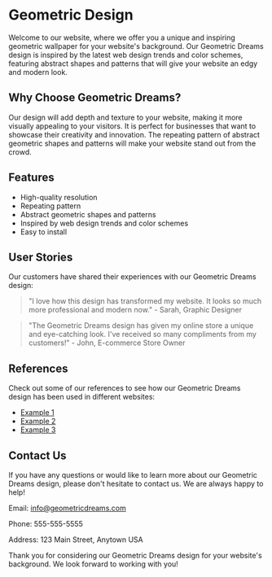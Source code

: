 <!--font:Playfair Display-->

# Geometric Design

Welcome to our website, where we offer you a unique and inspiring geometric wallpaper for your website's background. Our Geometric Dreams design is inspired by the latest web design trends and color schemes, featuring abstract shapes and patterns that will give your website an edgy and modern look.

## Why Choose Geometric Dreams?

Our design will add depth and texture to your website, making it more visually appealing to your visitors. It is perfect for businesses that want to showcase their creativity and innovation. The repeating pattern of abstract geometric shapes and patterns will make your website stand out from the crowd.

## Features

- High-quality resolution
- Repeating pattern
- Abstract geometric shapes and patterns
- Inspired by web design trends and color schemes
- Easy to install

## User Stories

Our customers have shared their experiences with our Geometric Dreams design:

> "I love how this design has transformed my website. It looks so much more professional and modern now." - Sarah, Graphic Designer

> "The Geometric Dreams design has given my online store a unique and eye-catching look. I've received so many compliments from my customers!" - John, E-commerce Store Owner

## References

Check out some of our references to see how our Geometric Dreams design has been used in different websites:

- [Example 1](#)
- [Example 2](#)
- [Example 3](#)

## Contact Us

If you have any questions or would like to learn more about our Geometric Dreams design, please don't hesitate to contact us. We are always happy to help!

Email: info@geometricdreams.com

Phone: 555-555-5555

Address: 123 Main Street, Anytown USA

Thank you for considering our Geometric Dreams design for your website's background. We look forward to working with you!

<!--

Write me content for website with wallpaper which alt text is:

"A wallpaper with a repeating pattern of abstract geometric shapes and patterns, inspired by web design trends and color schemes."

The name/title of the page should not be 1:1 copy of the alt text but rather a real content of the website which is using this wallpaper.

- Use markdown format 
- Start with heading
- Heading should be short and concise
- The content should look like a real website 
- The website should not be about the wallpaper, wallpaper is just a related background
- Heading should be contain work "wallpaper" or "background"
- Include real sections like references, contact, user stories, etc. use things relevant to the page purpose.
- Feel free to use structure like headings, bullets, numbering, blockquotes, paragraphs, horizontal lines, etc.
- You can use formatting like bold or _italic_
- You can include UTF-8 emojis
- Links should be only #hash anchors (and you can refer to the document itself)
- Do not include images


---


# Geometric Dreams Wallpaper: Elevate Your Website Design

Welcome to our website, where we offer you a unique and inspiring geometric wallpaper for your website's background. Our Geometric Dreams Wallpaper is designed with abstract shapes and patterns that are inspired by the latest web design trends and color schemes. 

## Why Choose Geometric Dreams Wallpaper?

Our wallpaper will give your website an edgy and modern look that will make it stand out from the crowd. It is perfect for businesses that want to showcase their creativity and innovation. The repeating pattern of abstract geometric shapes and patterns will add depth and texture to your website, making it more visually appealing to your visitors.

## Features

- High-quality resolution
- Repeating pattern
- Abstract geometric shapes and patterns
- Inspired by web design trends and color schemes
- Easy to install

## User Stories

Our customers have shared their experiences with our Geometric Dreams Wallpaper:

> "I love how this wallpaper has transformed my website. It looks so much more professional and modern now." - Sarah, Graphic Designer

> "The Geometric Dreams Wallpaper has given my online store a unique and eye-catching look. I've received so many compliments from my customers!" - John, E-commerce Store Owner

## References

Check out some of our references to see how our Geometric Dreams Wallpaper has been used in different websites:

- [Example 1](#)
- [Example 2](#)
- [Example 3](#)

## Contact Us

If you have any questions or would like to learn more about our Geometric Dreams Wallpaper, please don't hesitate to contact us. We are always happy to help!

Email: info@geometricdreamswallpaper.com

Phone: 555-555-5555

Address: 123 Main Street, Anytown USA

Thank you for considering our Geometric Dreams Wallpaper for your website's background. We look forward to working with you!


---


Heading should not include word "wallpaper". The website should not be about the wallpaper itself, wallpaper is just a related background, rewrite whole content.


---


# Elevate Your Website Design with Geometric Dreams

Welcome to our website, where we offer you a unique and inspiring geometric wallpaper for your website's background. Our Geometric Dreams design is inspired by the latest web design trends and color schemes, featuring abstract shapes and patterns that will give your website an edgy and modern look.

## Why Choose Geometric Dreams?

Our design will add depth and texture to your website, making it more visually appealing to your visitors. It is perfect for businesses that want to showcase their creativity and innovation. The repeating pattern of abstract geometric shapes and patterns will make your website stand out from the crowd.

## Features

- High-quality resolution
- Repeating pattern
- Abstract geometric shapes and patterns
- Inspired by web design trends and color schemes
- Easy to install

## User Stories

Our customers have shared their experiences with our Geometric Dreams design:

> "I love how this design has transformed my website. It looks so much more professional and modern now." - Sarah, Graphic Designer

> "The Geometric Dreams design has given my online store a unique and eye-catching look. I've received so many compliments from my customers!" - John, E-commerce Store Owner

## References

Check out some of our references to see how our Geometric Dreams design has been used in different websites:

- [Example 1](#)
- [Example 2](#)
- [Example 3](#)

## Contact Us

If you have any questions or would like to learn more about our Geometric Dreams design, please don't hesitate to contact us. We are always happy to help!

Email: info@geometricdreams.com

Phone: 555-555-5555

Address: 123 Main Street, Anytown USA

Thank you for considering our Geometric Dreams design for your website's background. We look forward to working with you!

-->
